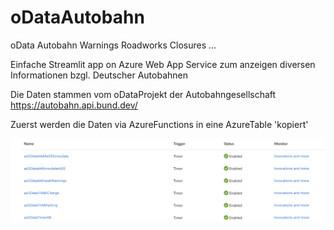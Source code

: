 # oDataAutobahn
oData Autobahn Warnings Roadworks Closures ...

Einfache Streamlit app on Azure Web App Service zum anzeigen diversen Informationen bzgl. Deutscher Autobahnen

Die Daten stammen vom oDataProjekt der Autobahngesellschaft
https://autobahn.api.bund.dev/

Zuerst werden die Daten via AzureFunctions in eine AzureTable 'kopiert'

![Screenshot](AzureFunctions.png)



